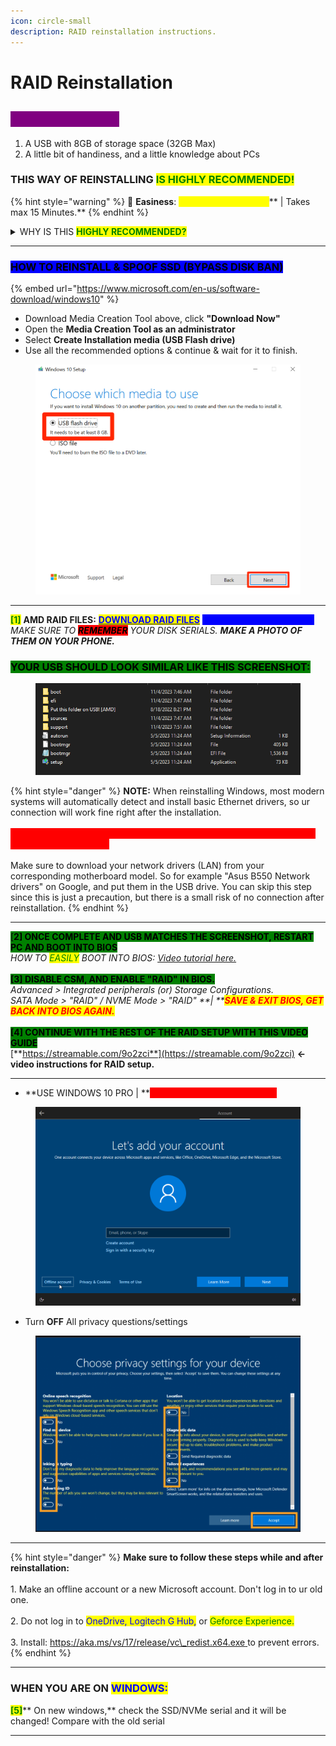 ```yaml
---
icon: circle-small
description: RAID reinstallation instructions.
---
```


# RAID Reinstallation

## <mark style="color:purple;background-color:purple;">REQUIREMENTS:</mark>

1. A USB with 8GB of storage space (32GB Max)
2. A little bit of handiness, and a little knowledge about PCs

### THIS WAY OF REINSTALLING <mark style="color:green;">IS HIGHLY RECOMMENDED!</mark>

{% hint style="warning" %}
🌟 **Easiness**: <mark style="color:yellow;">**7/10 Doable, not hard**</mark>** | Takes max 15 Minutes.**
{% endhint %}

<details>

<summary>WHY IS THIS <mark style="color:green;"><strong>HIGHLY RECOMMENDED?</strong></mark></summary>

The reason this reinstallation is recommended, especially for people with a lot of HWID bans on their PC, is because this reinstallation method changes your SSD/NVMe serials as well. This is an important factor and almost **a 99% guaranteed successful spoof.**\
\
<mark style="color:red;background-color:red;">**Reminder: this is for AMD ONLY, Unless u know what ur doing on Intel.**</mark>

</details>

***

### <mark style="background-color:blue;">HOW TO REINSTALL & SPOOF SSD (BYPASS DISK BAN)</mark>

{% embed url="https://www.microsoft.com/en-us/software-download/windows10" %}

* Download Media Creation Tool above, click **"Download Now"**
* Open the **Media Creation Tool as an administrator**
* Select **Create Installation media (USB Flash drive)**
* Use all the recommended options & continue & wait for it to finish.

<div align="left">

<figure><img src="../../.gitbook/assets/flashdrive.png" alt="" width="563"><figcaption></figcaption></figure>

</div>

***

<mark style="color:green;">**\[1]**</mark> **AMD RAID FILES:** [<mark style="color:blue;">**DOWNLOAD RAID FILES**</mark>](https://shorturl.at/2Rhf1) <mark style="color:blue;background-color:blue;">**<- PUT FILES ON THE USB.**</mark>\
_MAKE SURE TO <mark style="background-color:red;">**REMEMBER**</mark> YOUR DISK SERIALS. **MAKE A PHOTO OF THEM ON YOUR PHONE.**_

### <mark style="background-color:green;">**YOUR USB SHOULD LOOK SIMILAR LIKE THIS SCREENSHOT:**</mark>

<div align="left">

<figure><img src="../../.gitbook/assets/result.png" alt=""><figcaption><p>                                                                                                          </p></figcaption></figure>

</div>

{% hint style="danger" %}
**NOTE:** When reinstalling Windows, most modern systems will automatically detect and install basic Ethernet drivers, so ur connection will work fine right after the installation. \
\
<mark style="color:red;background-color:red;">**However, in certain cases it might be needed to manually download and install network drivers:**</mark>\
\
Make sure to download your network drivers (LAN) from your corresponding motherboard model. So for example "Asus B550 Network drivers" on Google, and put them in the USB drive. You can skip this step since this is just a precaution, but there is a small risk of no connection after reinstallation.
{% endhint %}

***

<mark style="background-color:green;">\[</mark><mark style="background-color:green;">**2] ONCE COMPLETE AND USB MATCHES THE SCREENSHOT, RESTART PC AND BOOT INTO BIOS**</mark>\
_HOW TO <mark style="color:green;">EASILY</mark> BOOT INTO BIOS:_ [_Video tutorial here._](https://youtu.be/mb9X9\_NNxuo?si)\
\
<mark style="background-color:green;">**\[3] DISABLE CSM, AND ENABLE "RAID" IN BIOS.**</mark>\
_Advanced > Integrated peripherals (or) Storage Configurations._\
_SATA Mode > "RAID" / NVME Mode > "RAID" **| **<mark style="color:red;">**SAVE & EXIT BIOS, GET BACK INTO BIOS AGAIN.**</mark>_\
\
<mark style="background-color:green;">**\[4] CONTINUE WITH THE REST OF THE RAID SETUP WITH THIS VIDEO GUIDE**</mark>\
[**https://streamable.com/9o2zci**](https://streamable.com/9o2zci) **<- video instructions for RAID setup.**

***

* **USE WINDOWS 10 PRO | **<mark style="color:red;background-color:red;">**MAKE AN OFFLINE ACCOUNT**</mark>

<figure><img src="../../.gitbook/assets/Offline acc.webp" alt=""><figcaption></figcaption></figure>

* Turn **OFF** All privacy questions/settings

<figure><img src="../../.gitbook/assets/Turnoff.png" alt=""><figcaption></figcaption></figure>

***

{% hint style="danger" %}
**Make sure to follow these steps while and after reinstallation:**\
\
1\. Make an offline account or a new Microsoft account. Don't log in to ur old one.\
\
2\. Do not log in to <mark style="color:blue;">OneDrive, Logitech G Hub,</mark> or <mark style="color:green;">Geforce Experience.</mark>\
\
3\. Install: [https://aka.ms/vs/17/release/vc\_redist.x64.exe ](https://aka.ms/vs/17/release/vc\_redist.x64.exe)to prevent errors.
{% endhint %}

***

### WHEN YOU ARE ON <mark style="color:blue;">WINDOWS:</mark>

<mark style="color:green;">**\[5]**</mark>** On new windows,** check the SSD/NVMe serial and it will be changed! Compare with the old serial

***
